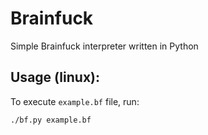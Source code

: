 # Brainfuck
Simple Brainfuck interpreter written in Python

## Usage (linux):
To execute `example.bf` file, run:
```
./bf.py example.bf
```